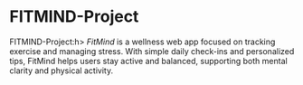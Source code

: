 # FITMIND-Project
<p><h>FITMIND-Project:</h>h>
<i>FitMind</i> is a wellness web app focused on tracking exercise and managing stress. With simple daily check-ins and personalized tips, FitMind helps users stay active and balanced, supporting both mental clarity and physical activity.
</p>
